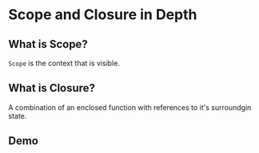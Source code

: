 # Scope and Closure in Depth

## What is Scope?

`Scope` is the context that is visible.

## What is Closure?

A combination of an enclosed function with references to it's surroundgin state.

## Demo